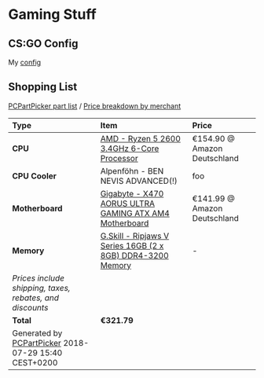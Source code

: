 # Gaming Stuff

## CS:GO Config

My [config](https://gist.github.com/Paraidomat/ffd53cc64a4edcb7bf4459962147c322)

## Shopping List
[PCPartPicker part list](https://de.pcpartpicker.com/list/hJvL7W) / [Price breakdown by merchant](https://de.pcpartpicker.com/list/hJvL7W/by_merchant/)

Type|Item|Price
:----|:----|:----
**CPU** | [AMD - Ryzen 5 2600 3.4GHz 6-Core Processor](https://de.pcpartpicker.com/product/jLF48d/amd-ryzen-5-2600-34ghz-6-core-processor-yd2600bbafbox) | €154.90 @ Amazon Deutschland 
**CPU Cooler** | Alpenföhn - BEN NEVIS ADVANCED(!) | foo 
**Motherboard** | [Gigabyte - X470 AORUS ULTRA GAMING ATX AM4 Motherboard](https://de.pcpartpicker.com/product/TWzkcf/gigabyte-x470-aorus-ultra-gaming-atx-am4-motherboard-x470-aorus-ultra-gaming) | €141.99 @ Amazon Deutschland 
**Memory** | [G.Skill - Ripjaws V Series 16GB (2 x 8GB) DDR4-3200 Memory](https://de.pcpartpicker.com/product/Nqp323/gskill-memory-f43200c16d16gvrb) |-
 | *Prices include shipping, taxes, rebates, and discounts* |
 | **Total** | **€321.79**
 | Generated by [PCPartPicker](https://pcpartpicker.com) 2018-07-29 15:40 CEST+0200 |
